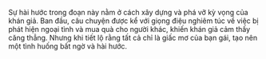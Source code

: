 Sự hài hước trong đoạn này nằm ở cách xây dựng và phá vỡ kỳ vọng của khán giả. Ban đầu, câu chuyện được kể với giọng điệu nghiêm túc về việc bị phát hiện ngoại tình và mua quà cho người khác, khiến khán giả cảm thấy căng thẳng. Nhưng khi tiết lộ rằng tất cả chỉ là giấc mơ của bạn gái, tạo nên một tình huống bất ngờ và hài hước.